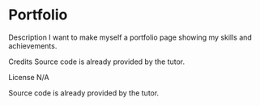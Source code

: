 # Portfolio
Description
I want to make myself a portfolio page showing my skills and achievements.

Credits
Source code is already provided by the tutor.

License
N/A

Source code is already provided by the tutor.
